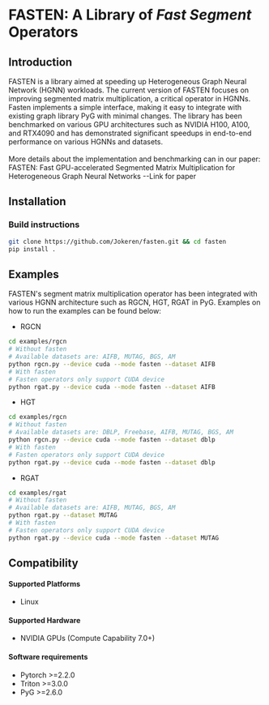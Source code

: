 # FASTEN: A Library of *Fast Segment* Operators

## Introduction
FASTEN is a library aimed at speeding up Heterogeneous Graph Neural Network (HGNN) workloads. 
The current version of FASTEN focuses on improving segmented matrix multiplication, a critical operator in HGNNs.
Fasten implements a simple interface, making it easy to integrate with existing graph library PyG with minimal changes.
The library has been benchmarked on various GPU architectures such as NVIDIA H100, A100, and RTX4090 and has demonstrated significant 
speedups in end-to-end performance on various HGNNs and datasets.<br><br>
More details about the implementation and benchmarking can in our paper: <br>
FASTEN: Fast GPU-accelerated Segmented Matrix Multiplication for Heterogeneous Graph Neural Networks --Link for paper



## Installation

### Build instructions

```bash
git clone https://github.com/Jokeren/fasten.git && cd fasten
pip install .
```

## Examples
FASTEN's segment matrix multiplication operator has been integrated with various HGNN architecture such as RGCN, HGT, RGAT in PyG.
Examples on how to run the examples can be found below:

- RGCN

```bash
cd examples/rgcn
# Without fasten
# Available datasets are: AIFB, MUTAG, BGS, AM
python rgcn.py --device cuda --mode fasten --dataset AIFB
# With fasten
# Fasten operators only support CUDA device
python rgat.py --device cuda --mode fasten --dataset AIFB
```

- HGT

```bash
cd examples/rgcn
# Without fasten
# Available datasets are: DBLP, Freebase, AIFB, MUTAG, BGS, AM
python rgcn.py --device cuda --mode fasten --dataset dblp
# With fasten
# Fasten operators only support CUDA device
python rgat.py --device cuda --mode fasten --dataset dblp
```


- RGAT

```bash
cd examples/rgat
# Without fasten
# Available datasets are: AIFB, MUTAG, BGS, AM
python rgat.py --dataset MUTAG
# With fasten
# Fasten operators only support CUDA device
python rgat.py --device cuda --mode fasten --dataset MUTAG
```
## Compatibility

#### Supported Platforms

- Linux

#### Supported Hardware

- NVIDIA GPUs (Compute Capability 7.0+)

#### Software requirements
- Pytorch >=2.2.0
- Triton >=3.0.0
- PyG >=2.6.0
